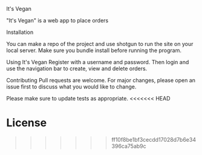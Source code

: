 It's Vegan

"It's Vegan" is a web app to place orders

Installation

You can make a repo of the project and use shotgun to run the site on your local server. Make sure you bundle install before running the program.

Using It's Vegan
Register with a username and password. Then login and use the navigation bar to create, view and delete orders.

Contributing
Pull requests are welcome. For major changes, please open an issue first to discuss what you would like to change.

Please make sure to update tests as appropriate.
<<<<<<< HEAD

License
=======
>>>>>>> ff10f8be1bf3cecdd17028d7b6e34396ca75ab9c
